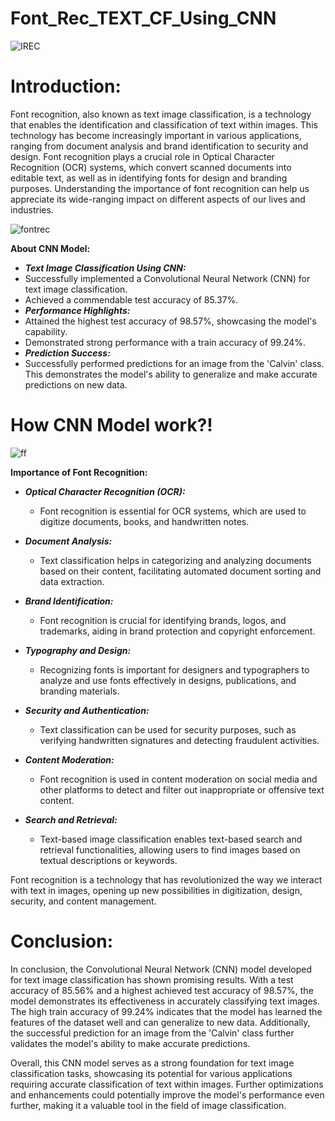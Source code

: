 # Font_Rec_TEXT_CF_Using_CNN

![IREC](https://github.com/NamiraMujawar/Font_Rec_TEXT_CF_Using_CNN/assets/120715329/401433e8-6948-4386-a90c-9b4d871e2685)


# **Introduction:**

Font recognition, also known as text image classification, is a technology that enables the identification and classification of text within images. This technology has become increasingly important in various applications, ranging from document analysis and brand identification to security and design. Font recognition plays a crucial role in Optical Character Recognition (OCR) systems, which convert scanned documents into editable text, as well as in identifying fonts for design and branding purposes. Understanding the importance of font recognition can help us appreciate its wide-ranging impact on different aspects of our lives and industries.

![fontrec](https://github.com/NamiraMujawar/Font_Rec_TEXT_CF_Using_CNN/assets/120715329/5e1a6b5b-bd59-4888-9c30-736751323fd5)

**About CNN Model:**
* ***Text Image Classification Using CNN:***
* Successfully implemented a Convolutional Neural Network (CNN) for text image classification.
* Achieved a commendable test accuracy of 85.37%.
* ***Performance Highlights:***
* Attained the highest test accuracy of 98.57%, showcasing the model's capability.
* Demonstrated strong performance with a train accuracy of 99.24%.
* ***Prediction Success:***
* Successfully performed predictions for an image from the 'Calvin' class.
This demonstrates the model's ability to generalize and make accurate predictions on new data.

# **How CNN Model work?!**
![ff](https://github.com/NamiraMujawar/Font_Rec_TEXT_CF_Using_CNN/assets/120715329/603418a2-dfbe-4e57-b6f0-35c41237a096)



**Importance of Font Recognition:**

* ***Optical Character Recognition (OCR):***
  * Font recognition is essential for OCR systems, which are used to digitize documents, books, and handwritten notes.
* ***Document Analysis:***
  * Text classification helps in categorizing and analyzing documents based on their content, facilitating automated document sorting and data extraction.

* ***Brand Identification:***
  * Font recognition is crucial for identifying brands, logos, and trademarks, aiding in brand protection and copyright enforcement.

* ***Typography and Design:***
   * Recognizing fonts is important for designers and typographers to analyze and use fonts effectively in designs, publications, and branding materials.
* ***Security and Authentication:***
  * Text classification can be used for security purposes, such as verifying handwritten signatures and detecting fraudulent activities.

* ***Content Moderation:***
  * Font recognition is used in content moderation on social media and other platforms to detect and filter out inappropriate or offensive text content.

* ***Search and Retrieval:***
  * Text-based image classification enables text-based search and retrieval functionalities, allowing users to find images based on textual descriptions or keywords.

Font recognition is a technology that has revolutionized the way we interact with text in images, opening up new possibilities in digitization, design, security, and content management.



# **Conclusion:**

In conclusion, the Convolutional Neural Network (CNN) model developed for text image classification has shown promising results. With a test accuracy of 85.56% and a highest achieved test accuracy of 98.57%, the model demonstrates its effectiveness in accurately classifying text images. The high train accuracy of 99.24% indicates that the model has learned the features of the dataset well and can generalize to new data. Additionally, the successful prediction for an image from the 'Calvin' class further validates the model's ability to make accurate predictions.

Overall, this CNN model serves as a strong foundation for text image classification tasks, showcasing its potential for various applications requiring accurate classification of text within images. Further optimizations and enhancements could potentially improve the model's performance even further, making it a valuable tool in the field of image classification.






